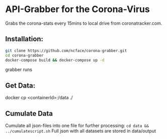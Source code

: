 # API-Grabber for the Corona-Virus

Grabs the corona-stats every 15mins to local drive from coronatracker.com.

## Installation:
```bash
git clone https://github.com/ncface/corona-grabber.git
cd corona-grabber
docker-compose build && docker-compose up -d
```
grabber runs

## Get Data:
docker cp \<containerId\>:/data ./

## Cumulate Data
Cumulate all json-files into one file for further processing:
```cd data && ../cumulatescript.sh```
Full json with all datasets are stored in data/output
